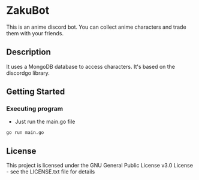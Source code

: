 # ZakuBot

This is an anime discord bot. You can collect anime characters and trade them with your friends.

## Description

It uses a MongoDB database to access characters. It's based on the discordgo library.

## Getting Started


### Executing program

* Just run the main.go file

```
go run main.go
```


## License

This project is licensed under the GNU General Public License v3.0 License - see the LICENSE.txt file for details